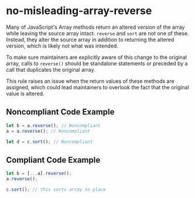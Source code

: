 # no-misleading-array-reverse

Many of JavaScript's Array methods return an altered version of the array while leaving the source array intact.
`reverse` and `sort` are not one of these. Instead, they alter the source array in addition to returning the altered version, which is likely not what was intended. 

To make sure maintainers are explicitly aware of this change to the original array, calls to `reverse()` should be 
standalone statements or preceded by a call that duplicates the original array.

This rule raises an issue when the return values of these methods are assigned, which could lead maintainers to overlook the fact that the original value is altered.

## Noncompliant Code Example

```typescript
let b = a.reverse(); // Noncompliant
a = a.reverse(); // Noncompliant

let d = c.sort(); // Noncompliant
```

## Compliant Code Example

```typescript
let b = [...a].reverse();
a.reverse();

c.sort(); // this sorts array in place
```
